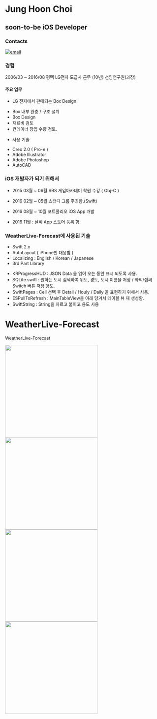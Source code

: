 # Jung Hoon Choi
## soon-to-be iOS Developer

### Contacts
[![email](https://img.shields.io/badge/email-Junghoon-00059f.svg)](mailto:coolmint.swift@gmail.com)

### 경험
2006/03 ~ 2016/08 평택 LG전자 도급사 근무 (10년) 선임연구원(과장)

#### 주요 업무
- LG 전자에서 판매되는 Box Design 
 + Box 내부 완충 / 구조 설계 
 + Box Design
 + 재료비 검토
 + 컨테이너 장입 수량 검토.

- 사용 기술
 + Creo 2.0 ( Pro-e )
 + Adobe Illustrator
 + Adobe Photoshop
 + AutoCAD 
 
### iOS 개발자가 되기 위해서
- 2015 03월 ~ 06월  SBS 게임아카데미 학원 수강 ( Obj-C )
- 2016 02월 ~ 05월  스터디 그룹 주최함.(Swift)

- 2016 08월 ~ 10월 포트폴리오 iOS App 개발
- 2016 11월 : 날씨 App 스토어 등록 함.

### WeatherLive-Forecast에 사용된 기술
- Swift 2.x
- AutoLayout ( iPhone만 대응함 )
- Localizing : English / Korean / Japanese
- 3rd Part Library
 + KRProgressHUD : JSON Data 을 읽어 오는 동안 표시 되도록 사용.
 + SQLite.swift : 원하는 도시 검색하여 위도, 경도, 도시 이름을 저장 / 화씨/섭씨 Switch 버튼 저장 용도.
 + SwiftPages : Cell 선택 후 Detail / Houly / Daily 을 표현하기 위해서 사용.
 + ESPullToRefresh : MainTableView을 아래 당겨서 테이블 뷰 재 생성함.
 + SwiftString : String을 자르고 붙이고 용도 사용
 
# WeatherLive-Forecast
WeatherLive-Forecast

<a href="url"><img src="https://cloud.githubusercontent.com/assets/7751242/20178621/677c99e4-a795-11e6-9df2-dc8b6e791914.jpg" align="WeatherLive-Forecast Screen Shot" height="300"></a>
<a href="url"><img src="https://cloud.githubusercontent.com/assets/7751242/20178866/81daeaf6-a796-11e6-9021-6e07cbaea00b.jpg" align="WeatherLive-Forecast Screen Shot" height="300"></a>
<a href="url"><img src="https://cloud.githubusercontent.com/assets/7751242/20178869/84b53c4a-a796-11e6-94cb-d78ac027cf45.jpg" align="WeatherLive-Forecast Screen Shot" height="300"></a>
<a href="url"><img src="https://cloud.githubusercontent.com/assets/7751242/20178874/8626e466-a796-11e6-8646-d515196a8ff9.jpg" align="WeatherLive-Forecast Screen Shot" height="300"></a>


